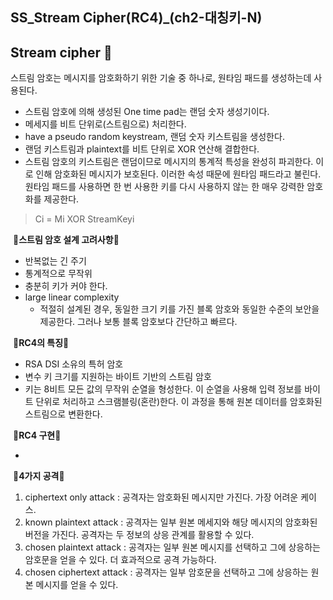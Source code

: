 ## SS_Stream Cipher(RC4)_(ch2-대칭키-N)

## Stream cipher 💙

스트림 암호는 메시지를 암호화하기 위한 기술 중 하나로, 원타임 패드를 생성하는데 사용된다.

- 스트림 암호에 의해 생성된 One time pad는 랜덤 숫자 생성기이다.
- 메세지를 비트 단위로(스트림으로) 처리한다.
- have a pseudo random keystream, 랜덤 숫자 키스트림을 생성한다.
- 랜덤 키스트림과 plaintext를  비트 단위로 XOR 연산해 결합한다.
- 스트림 암호의 키스트림은 랜덤이므로 메시지의 통계적 특성을 완성히 파괴한다. 이로 인해 암호화된 메시지가 보호된다. 이러한 속성 때문에 원타임 패드라고 불린다. 원타임 패드를 사용하면 한 번 사용한 키를 다시 사용하지 않는 한 매우 강력한 암호화를 제공한다.

>  Ci = Mi XOR StreamKeyi



​	💙**스트림 암호 설계 고려사항**💙

- 반복없는 긴 주기
- 통계적으로 무작위
- 충분히 키가 커야 한다.
- large linear complexity
  - 적절히 설계된 경우, 동일한 크기 키를 가진 블록 암호와 동일한 수준의 보안을 제공한다. 그러나 보통 블록 암호보다 간단하고 빠르다.



​	💙**RC4의 특징**💙

- RSA DSI 소유의 특허 암호
- 변수 키 크기를 지원하는 바이트 기반의 스트림 암호
- 키는 8비트 모든 값의 무작위 순열을 형성한다. 이 순열을 사용해 입력 정보를 바이트 단위로 처리하고 스크램블링(혼란)한다. 이 과정을 통해 원본 데이터를 암호화된 스트림으로 변환한다.



​	💙**RC4 구현**💙

+

​	💙**4가지 공격**💙

1. ciphertext only attack : 공격자는 암호화된 메시지만 가진다. 가장 어려운 케이스.
2. known plaintext attack : 공격자는 일부 원본 메세지와 해당 메시지의 암호화된 버전을 가진다. 공격자는 두 정보의 상응 관계를 활용할 수 있다.
3. chosen plaintext attack : 공격자는 일부 원본 메시지를 선택하고 그에 상응하는 암호문을 얻을 수 있다. 더 효과적으로 공격 가능하다.
4. chosen ciphertext attack : 공격자는 일부 암호문을 선택하고 그에 상응하는 원본 메시지를 얻을 수 있다. 